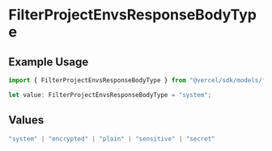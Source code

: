 # FilterProjectEnvsResponseBodyType

## Example Usage

```typescript
import { FilterProjectEnvsResponseBodyType } from "@vercel/sdk/models/filterprojectenvsop.js";

let value: FilterProjectEnvsResponseBodyType = "system";
```

## Values

```typescript
"system" | "encrypted" | "plain" | "sensitive" | "secret"
```